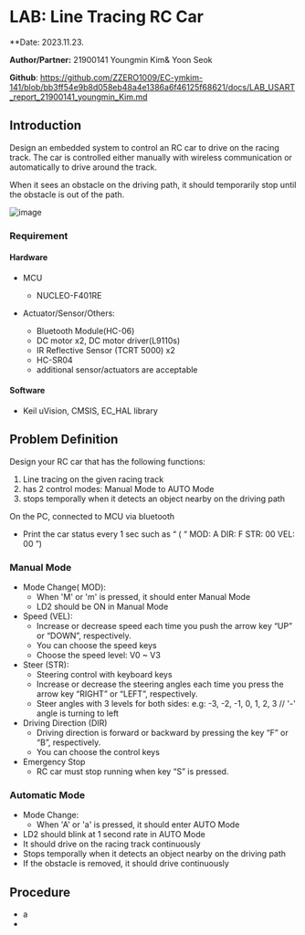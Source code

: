 # LAB: Line Tracing RC Car  

**Date: 2023.11.23.

**Author/Partner:** 21900141 Youngmin Kim& Yoon Seok

**Github**:  https://github.com/ZZERO1009/EC-ymkim-141/blob/bb3ff54e9b8d058eb48a4e1386a6f46125f68621/docs/LAB_USART_report_21900141_youngmin_Kim.md




## Introduction

Design an embedded system to control an RC car to drive on the racing track. The car is controlled either manually with wireless communication or automatically to drive around the track. 

When it sees an obstacle on the driving path, it should temporarily stop until the obstacle is out of the path.

![image](https://github.com/ZZERO1009/EC-ymkim-141/assets/144536736/396d90bf-928b-4cca-9fd9-c6f217d89475)
### Requirement

#### Hardware 

* MCU
  * NUCLEO-F401RE


* Actuator/Sensor/Others:
	* Bluetooth Module(HC-06)
	* DC motor x2, DC motor driver(L9110s)
	* IR Reflective Sensor (TCRT 5000) x2
	* HC-SR04
	* additional sensor/actuators are acceptable

#### Software
 * Keil uVision, CMSIS, EC_HAL library



## Problem Definition
Design your RC car that has the following functions:
1. Line tracing on the given racing track
2. has 2 control modes: Manual Mode to AUTO Mode
3. stops temporally when it detects an object nearby on the driving path

On the PC, connected to MCU via bluetooth
* Print the car status every 1 sec such as “ ( “ MOD: A DIR: F STR: 00 VEL: 00 ”)
### Manual Mode
* Mode Change( MOD):
	* When 'M' or 'm' is pressed, it should enter Manual Mode
	* LD2 should be ON in Manual Mode
*  Speed (VEL):
	* Increase or decrease speed each time you push the arrow key “UP” or “DOWN”, respectively.
	* You can choose the speed keys
	* Choose the speed level: V0 ~ V3
* Steer (STR):
	* Steering control with keyboard keys
	* Increase or decrease the steering angles each time you press the arrow key “RIGHT” or “LEFT”, respectively.
	* Steer angles with 3 levels for both sides: e.g: -3, -2, -1, 0, 1, 2, 3 // '-' angle is turning to left
* Driving Direction (DIR)
	* Driving direction is forward or backward by pressing the key “F” or “B”, respectively.
	* You can choose the control keys
* Emergency Stop
	* RC car must stop running when key “S” is pressed.
### Automatic Mode
* Mode Change:
	* When 'A' or 'a' is pressed, it should enter AUTO Mode
* LD2 should blink at 1 second rate in AUTO Mode
* It should drive on the racing track continuously
* Stops temporally when it detects an object nearby on the driving path
* If the obstacle is removed, it should drive continuously

## Procedure

* a
* 
